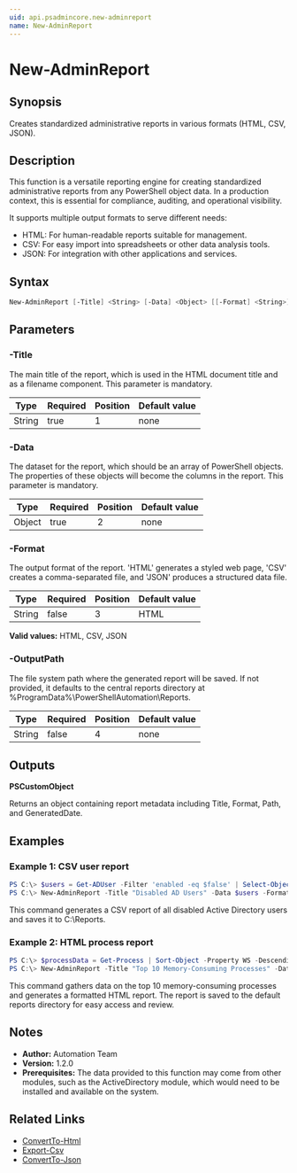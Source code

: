 ```yaml
---
uid: api.psadmincore.new-adminreport
name: New-AdminReport
---
```


# New-AdminReport

## Synopsis
Creates standardized administrative reports in various formats (HTML, CSV, JSON).

## Description
This function is a versatile reporting engine for creating standardized administrative reports from any PowerShell object data. In a production context, this is essential for compliance, auditing, and operational visibility.

It supports multiple output formats to serve different needs:
- HTML: For human-readable reports suitable for management.
- CSV: For easy import into spreadsheets or other data analysis tools.
- JSON: For integration with other applications and services.

## Syntax
```powershell
New-AdminReport [-Title] <String> [-Data] <Object> [[-Format] <String>] [[-OutputPath] <String>] [<CommonParameters>]
```

## Parameters

### -Title
The main title of the report, which is used in the HTML document title and as a filename component. This parameter is mandatory.

| Type | Required | Position | Default value |
|------|----------|----------|---------------|
| String | true | 1 | none |

### -Data
The dataset for the report, which should be an array of PowerShell objects. The properties of these objects will become the columns in the report. This parameter is mandatory.

| Type | Required | Position | Default value |
|------|----------|----------|---------------|
| Object | true | 2 | none |

### -Format
The output format of the report. 'HTML' generates a styled web page, 'CSV' creates a comma-separated file, and 'JSON' produces a structured data file.

| Type | Required | Position | Default value |
|------|----------|----------|---------------|
| String | false | 3 | HTML |

**Valid values:** HTML, CSV, JSON

### -OutputPath
The file system path where the generated report will be saved. If not provided, it defaults to the central reports directory at %ProgramData%\PowerShellAutomation\Reports.

| Type | Required | Position | Default value |
|------|----------|----------|---------------|
| String | false | 4 | none |

## Outputs
**PSCustomObject**

Returns an object containing report metadata including Title, Format, Path, and GeneratedDate.

## Examples

### Example 1: CSV user report
```powershell
PS C:\> $users = Get-ADUser -Filter 'enabled -eq $false' | Select-Object Name,SamAccountName
PS C:\> New-AdminReport -Title "Disabled AD Users" -Data $users -Format CSV -OutputPath "C:\Reports"
```

This command generates a CSV report of all disabled Active Directory users and saves it to C:\Reports.

### Example 2: HTML process report
```powershell
PS C:\> $processData = Get-Process | Sort-Object -Property WS -Descending | Select-Object -First 10 Name, WS, CPU
PS C:\> New-AdminReport -Title "Top 10 Memory-Consuming Processes" -Data $processData -Format HTML
```

This command gathers data on the top 10 memory-consuming processes and generates a formatted HTML report. The report is saved to the default reports directory for easy access and review.

## Notes
- **Author:** Automation Team
- **Version:** 1.2.0
- **Prerequisites:** The data provided to this function may come from other modules, such as the ActiveDirectory module, which would need to be installed and available on the system.

## Related Links
- [ConvertTo-Html](https://docs.microsoft.com/powershell/module/microsoft.powershell.utility/convertto-html)
- [Export-Csv](https://docs.microsoft.com/powershell/module/microsoft.powershell.utility/export-csv)
- [ConvertTo-Json](https://docs.microsoft.com/powershell/module/microsoft.powershell.utility/convertto-json)